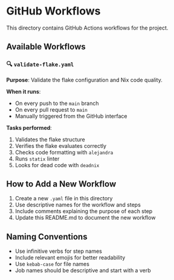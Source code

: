 # GitHub Workflows

This directory contains GitHub Actions workflows for the project.

## Available Workflows

### 🔍 `validate-flake.yaml`

**Purpose**: Validate the flake configuration and Nix code quality.

**When it runs**:
- On every push to the `main` branch
- On every pull request to `main`
- Manually triggered from the GitHub interface

**Tasks performed**:
1. Validates the flake structure
2. Verifies the flake evaluates correctly
3. Checks code formatting with `alejandra`
4. Runs `statix` linter
5. Looks for dead code with `deadnix`

## How to Add a New Workflow

1. Create a new `.yaml` file in this directory
2. Use descriptive names for the workflow and steps
3. Include comments explaining the purpose of each step
4. Update this README.md to document the new workflow

## Naming Conventions

- Use infinitive verbs for step names
- Include relevant emojis for better readability
- Use `kebab-case` for file names
- Job names should be descriptive and start with a verb
